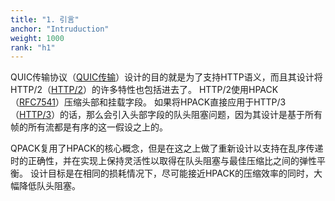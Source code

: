```yaml
---
title: "1. 引言"
anchor: "Intruduction"
weight: 1000
rank: "h1"
---
```


QUIC传输协议（[QUIC传输](../RFC9000_Chinese_Simplified)）设计的目的就是为了支持HTTP语义，而且其设计将HTTP/2（[HTTP/2](https://www.rfc-editor.org/info/rfc9113)）的许多特性也包括进去了。
HTTP/2使用HPACK（[RFC7541](https://www.rfc-editor.org/info/rfc7541)）压缩头部和挂载字段。
如果将HPACK直接应用于HTTP/3（[HTTP/3](../RFC9114_Chinese_Simplified)）的话，那么会引入头部字段的队头阻塞问题，因为其设计是基于所有帧的所有流都是有序的这一假设之上的。

QPACK复用了HPACK的核心概念，但是在这之上做了重新设计以支持在乱序传递时的正确性，并在实现上保持灵活性以取得在队头阻塞与最佳压缩比之间的弹性平衡。
设计目标是在相同的损耗情况下，尽可能接近HPACK的压缩效率的同时，大幅降低队头阻塞。
